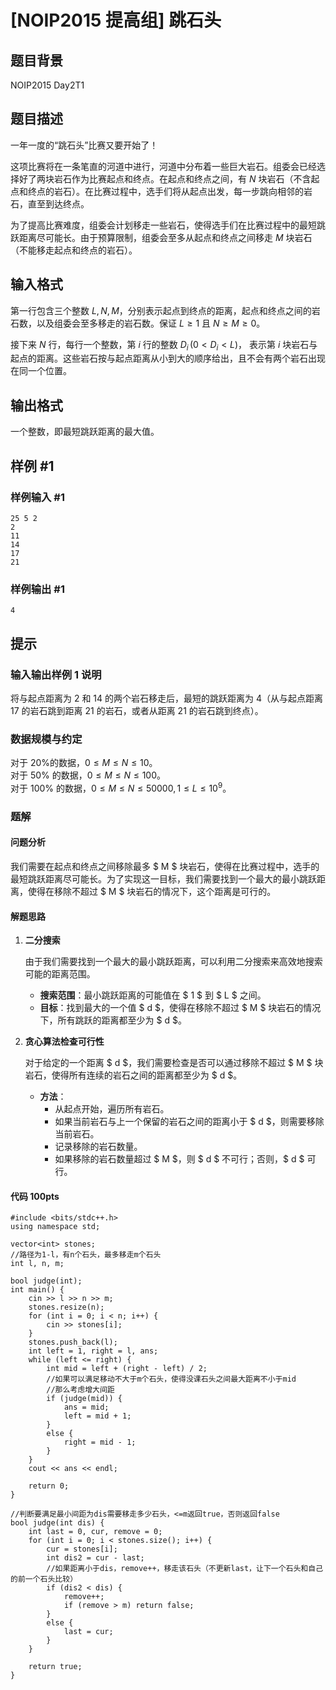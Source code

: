 # [NOIP2015 提高组] 跳石头

## 题目背景

NOIP2015 Day2T1

## 题目描述

一年一度的“跳石头”比赛又要开始了！

这项比赛将在一条笔直的河道中进行，河道中分布着一些巨大岩石。组委会已经选择好了两块岩石作为比赛起点和终点。在起点和终点之间，有 $N$ 块岩石（不含起点和终点的岩石）。在比赛过程中，选手们将从起点出发，每一步跳向相邻的岩石，直至到达终点。

为了提高比赛难度，组委会计划移走一些岩石，使得选手们在比赛过程中的最短跳跃距离尽可能长。由于预算限制，组委会至多从起点和终点之间移走 $M$ 块岩石（不能移走起点和终点的岩石）。

## 输入格式

第一行包含三个整数 $L,N,M$，分别表示起点到终点的距离，起点和终点之间的岩石数，以及组委会至多移走的岩石数。保证 $L \geq 1$ 且 $N \geq M \geq 0$。

接下来 $N$ 行，每行一个整数，第 $i$ 行的整数 $D_i\,( 0 < D_i < L)$， 表示第 $i$ 块岩石与起点的距离。这些岩石按与起点距离从小到大的顺序给出，且不会有两个岩石出现在同一个位置。

## 输出格式

一个整数，即最短跳跃距离的最大值。

## 样例 #1

### 样例输入 #1

```
25 5 2 
2
11
14
17 
21
```

### 样例输出 #1

```
4
```

## 提示

### 输入输出样例 1 说明

将与起点距离为 $2$ 和 $14$ 的两个岩石移走后，最短的跳跃距离为 $4$（从与起点距离 $17$ 的岩石跳到距离 $21$ 的岩石，或者从距离 $21$ 的岩石跳到终点）。

### 数据规模与约定

对于 $20\%$的数据，$0 \le M \le N \le 10$。    
对于 $50\%$ 的数据，$0 \le M \le N \le 100$。  
对于 $100\%$ 的数据，$0 \le M \le N \le 50000,1 \le L 
 \le 10^9$。



### 题解

#### 问题分析

我们需要在起点和终点之间移除最多 $ M $ 块岩石，使得在比赛过程中，选手的最短跳跃距离尽可能长。为了实现这一目标，我们需要找到一个最大的最小跳跃距离，使得在移除不超过 $ M $ 块岩石的情况下，这个距离是可行的。

#### 解题思路

1. **二分搜索**

   由于我们需要找到一个最大的最小跳跃距离，可以利用二分搜索来高效地搜索可能的距离范围。

   - **搜索范围**：最小跳跃距离的可能值在 $ 1 $ 到 $ L $ 之间。
   - **目标**：找到最大的一个值 $ d $，使得在移除不超过 $ M $ 块岩石的情况下，所有跳跃的距离都至少为 $ d $。

2. **贪心算法检查可行性**

   对于给定的一个距离 $ d $，我们需要检查是否可以通过移除不超过 $ M $ 块岩石，使得所有连续的岩石之间的距离都至少为 $ d $。

   - **方法**：
     - 从起点开始，遍历所有岩石。
     - 如果当前岩石与上一个保留的岩石之间的距离小于 $ d $，则需要移除当前岩石。
     - 记录移除的岩石数量。
     - 如果移除的岩石数量超过 $ M $，则 $ d $ 不可行；否则，$ d $ 可行。

#### 代码 100pts


```\
#include <bits/stdc++.h>
using namespace std;

vector<int> stones;
//路径为1-l，有n个石头，最多移走m个石头
int l, n, m;

bool judge(int);
int main() {
    cin >> l >> n >> m;
    stones.resize(n);
    for (int i = 0; i < n; i++) {
        cin >> stones[i];
    }
    stones.push_back(l);
    int left = 1, right = l, ans;
    while (left <= right) {
        int mid = left + (right - left) / 2;
        //如果可以满足移动不大于m个石头，使得没课石头之间最大距离不小于mid
        //那么考虑增大间距
        if (judge(mid)) {
            ans = mid;
            left = mid + 1;
        }
        else {
            right = mid - 1;
        }
    }
    cout << ans << endl;

    return 0;
}

//判断要满足最小间距为dis需要移走多少石头，<=m返回true，否则返回false
bool judge(int dis) {
    int last = 0, cur, remove = 0;
    for (int i = 0; i < stones.size(); i++) {
        cur = stones[i];
        int dis2 = cur - last;
        //如果距离小于dis，remove++，移走该石头（不更新last，让下一个石头和自己的前一个石头比较）
        if (dis2 < dis) {
            remove++;
            if (remove > m) return false;
        }
        else {
            last = cur;
        }
    }

    return true;
}
```

